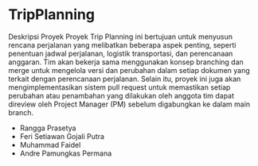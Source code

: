 # TripPlanning
Deskripsi Proyek
Proyek Trip Planning ini bertujuan untuk menyusun rencana perjalanan yang melibatkan beberapa aspek penting, seperti penentuan jadwal perjalanan, logistik transportasi, dan perencanaan anggaran. Tim akan bekerja sama menggunakan konsep branching dan merge untuk mengelola versi dan perubahan dalam setiap dokumen yang terkait dengan perencanaan perjalanan. Selain itu, proyek ini juga akan mengimplementasikan sistem pull request untuk memastikan setiap perubahan atau penambahan yang dilakukan oleh anggota tim dapat direview oleh Project Manager (PM) sebelum digabungkan ke dalam main branch.

- Rangga Prasetya
- Feri Setiawan Gojali Putra
- Muhammad Faidel
- Andre Pamungkas Permana
